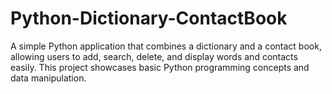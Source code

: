 # Python-Dictionary-ContactBook
 A simple Python application that combines a dictionary and a contact book, allowing users to add, search, delete, and display words and contacts easily. This project showcases basic Python programming concepts and data manipulation.
